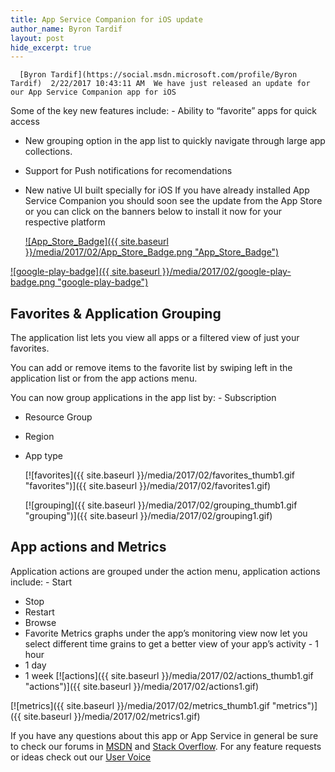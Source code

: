 ```yaml
---
title: App Service Companion for iOS update
author_name: Byron Tardif
layout: post
hide_excerpt: true
---
```

      [Byron Tardif](https://social.msdn.microsoft.com/profile/Byron Tardif)  2/22/2017 10:43:11 AM  We have just released an update for our App Service Companion app for iOS

 Some of the key new features include:  - Ability to “favorite” apps for quick access
 - New grouping option in the app list to quickly navigate through large app collections.
 - Support for Push notifications for recomendations
 - New native UI built specially for iOS
  If you have already installed App Service Companion you should soon see the update from the App Store or you can click on the banners below to install it now for your respective platform

      [ ![App_Store_Badge]({{ site.baseurl }}/media/2017/02/App_Store_Badge.png "App_Store_Badge") ](https://itunes.apple.com/app/azure-app-service-companion/id1146659260) 

  [ ![google-play-badge]({{ site.baseurl }}/media/2017/02/google-play-badge.png "google-play-badge") ](https://play.google.com/store/apps/details?id=azureApps.AzureApps) 

      
 Favorites & Application Grouping
--------------------------------

 The application list lets you view all apps or a filtered view of just your favorites.

 You can add or remove items to the favorite list by swiping left in the application list or from the app actions menu.

 You can now group applications in the app list by:  - Subscription
 - Resource Group
 - Region
 - App type
    
      [![favorites]({{ site.baseurl }}/media/2017/02/favorites_thumb1.gif "favorites")]({{ site.baseurl }}/media/2017/02/favorites1.gif)

   [![grouping]({{ site.baseurl }}/media/2017/02/grouping_thumb1.gif "grouping")]({{ site.baseurl }}/media/2017/02/grouping1.gif)

       
 App actions and Metrics
-----------------------

 Application actions are grouped under the action menu, application actions include:  - Start
 - Stop
 - Restart
 - Browse
 - Favorite
  Metrics graphs under the app’s monitoring view now let you select different time grains to get a better view of your app’s activity  - 1 hour
 - 1 day
 - 1 week
     [![actions]({{ site.baseurl }}/media/2017/02/actions_thumb1.gif "actions")]({{ site.baseurl }}/media/2017/02/actions1.gif)

 [![metrics]({{ site.baseurl }}/media/2017/02/metrics_thumb1.gif "metrics")]({{ site.baseurl }}/media/2017/02/metrics1.gif)

      
 If you have any questions about this app or App Service in general be sure to check our forums in [MSDN](https://social.msdn.microsoft.com/Forums/en-US/home?forum=windowsazurewebsitespreview) and [Stack Overflow](https://stackoverflow.com/questions/tagged/azure-web-sites). For any feature requests or ideas check out our [User Voice](https://feedback.azure.com/forums/169385-web-apps-formerly-websites)













     